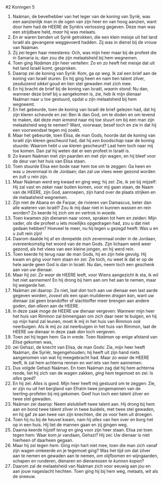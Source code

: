 #2 Koningen 5
1. Naäman, de bevelhebber van het leger van de koning van Syrië, was een aanzienlijk man in de ogen van zijn heer en van hoog aanzien, want door hem had de HEERE de Syriërs verlossing gegeven. Deze man was een strijdbare held, *maar* hij was melaats.
2. En er waren benden uit Syrië getrokken, die een klein meisje uit het land Israël als gevangene weggevoerd hadden. Zij was in dienst bij de vrouw van Naäman.
3. Zij zei tegen haar meesteres: Och, was mijn heer maar bij de profeet die in Samaria is; dan zou die zijn melaatsheid bij hem wegnemen.
4. Toen ging *Naäman* zijn heer vertellen: Zo en zo heeft het meisje dat uit het land Israël komt, gesproken.
5. Daarop zei de koning van Syrië: Kom, ga *op weg*. Ik zal een brief aan de koning van Israël sturen. En hij ging heen en nam tien talent zilver, zesduizend *sikkel* goud en tien stel gewaden met zich mee.
6. En hij bracht de brief bij de koning van Israël, *waarin stond*: Nu dan, wanneer deze brief bij u aangekomen is, zie, heb ik mijn dienaar Naäman naar u toe gestuurd, opdat u zijn melaatsheid bij hem wegneemt.
7. En het gebeurde, toen de koning van Israël de brief gelezen had, dat hij zijn kleren scheurde en zei: Ben ik dan God, om te doden en om levend te maken, dat deze *man iemand* naar mij toe stuurt om bij een man zijn melaatsheid weg te nemen? Want, voorwaar, besef toch en zie in dat hij een voorwendsel tegen mij zoekt.
8. Maar het gebeurde, toen Elisa, de man Gods, hoorde dat de koning van Israël zijn kleren gescheurd had, dat hij *een boodschap* naar de koning stuurde: Waarom hebt u uw kleren gescheurd? Laat hem toch naar mij toe komen. Dan zal hij weten dat er een profeet in Israël is.
9. Zo kwam Naäman met zijn paarden en met zijn wagen, en hij bleef voor de deur van het huis van Elisa staan.
10. Toen stuurde Elisa een bode naar hem toe om te zeggen: Ga heen en was u zevenmaal in de Jordaan; dan zal uw vlees weer gezond worden en zult u rein zijn.
11. Maar Naäman werd erg kwaad en ging weg; hij zei: Zie, ik zei bij mijzelf: Hij zal vast en zeker naar buiten komen, *voor mij* gaan staan, de Naam van de HEERE, zijn God, aanroepen, zijn hand over de plaats strijken en de melaatsheid wegnemen.
12. Zijn niet de Abana en de Farpar, de rivieren van Damascus, beter dan alle wateren van Israël? Zou ik mij daar niet in kunnen wassen en rein worden? Zo keerde hij zich om en vertrok in woede.
13. Toen kwamen zijn dienaren naar voren, spraken tot hem en zeiden: Mijn vader, *als* die profeet u iets moeilijks opgedragen had, zou u dat niet gedaan hebben? Hoeveel te meer, nu hij tegen u gezegd heeft: Was u en u zult rein zijn!
14. Daarom daalde hij af en dompelde zich zevenmaal onder in de Jordaan, overeenkomstig het woord van de man Gods. Zijn lichaam werd weer gezond, als het vlees van een kleine jongen, en hij werd rein.
15. Toen keerde hij terug naar de man Gods, hij en zijn hele gevolg. Hij kwam en ging voor hem staan en zei: Zie toch, *nu* weet ik dat er op de hele aarde geen God is dan in Israël. Nu dan, neem toch een geschenk aan van uw dienaar.
16. Maar hij zei: *Zo waar* de HEERE leeft, voor Wiens aangezicht ik sta, ik wil het niet aannemen! En hij drong bij hem aan om het aan te nemen, maar hij weigerde het.
17. Naäman zei daarop: Zo niet, laat *dan* toch aan uw dienaar een last aarde gegeven worden, *zoveel als* een span muildieren *dragen kan*, want uw dienaar zal geen brandoffer of slachtoffer meer brengen aan andere goden, dan *alleen* aan de HEERE.
18. In deze zaak moge de HEERE uw dienaar vergeven: Wanneer mijn heer het huis van Rimmon zal binnengaan om zich daar neer te buigen, en hij op mijn hand zal leunen, moet ik mij in het huis van Rimmon *ook* neerbuigen. Als ik mij *zo* zal neerbuigen in het huis van Rimmon, laat de HEERE uw dienaar in deze zaak *dan* toch vergeven.
19. Toen zei hij tegen hem: Ga in vrede. Toen *Naäman* op enige afstand van *Elisa* gekomen was,
20. zei Gehazi, de knecht van Elisa, de man Gods: Zie, mijn heer heeft Naäman, die Syriër, tegengehouden; hij heeft uit zijn hand niets aangenomen van wat hij meegebracht had. Maar *zo waar* de HEERE leeft, ik zal hem achterna rennen en *wel* iets van hem aannemen.
21. Dus volgde Gehazi Naäman. En toen Naäman zag dat hij hem achterna rende, liet hij zich van de wagen zakken, *ging* hem tegemoet en zei: Is *alles* goed?
22. En hij zei: *Alles* is goed. Mijn heer heeft mij gestuurd om te zeggen: Zie, er zijn nu uit het bergland van Efraïm twee jongemannen van de leerling-profeten bij mij gekomen. Geef hun toch een talent zilver en twee stel gewaden.
23. Naäman zei daarop: Neem alstublieft twee talent aan. Hij drong bij hem aan en bond twee talent zilver in twee buidels, met twee stel gewaden, en hij gaf ze aan twee van zijn knechten, die ze voor hem uit droegen.
24. Toen hij nu bij de heuvel kwam, nam hij *alles* van hen over en borg het op in een huis. Hij liet de mannen gaan en zij gingen weg.
25. Daarna keerde hijzelf *terug* en ging voor zijn heer staan. Elisa zei toen tegen hem: Waar *kom je* vandaan, Gehazi? Hij zei: Uw dienaar is niet hierheen of daarheen gegaan.
26. Maar hij zei tegen hem: Ging mijn hart niet mee, toen die man zich vanaf zijn wagen omkeerde *en* je tegemoet ging? Was het tijd om dat zilver aan te nemen en gewaden aan te nemen, *om* olijfbomen en wijngaarden, schapen en runderen, dienaren en dienaressen *te kunnen kopen*?
27. Daarom zal de melaatsheid van Naäman zich voor eeuwig aan jou en aan jouw nageslacht hechten. Toen ging hij bij hem weg, melaats, *wit* als de sneeuw.
